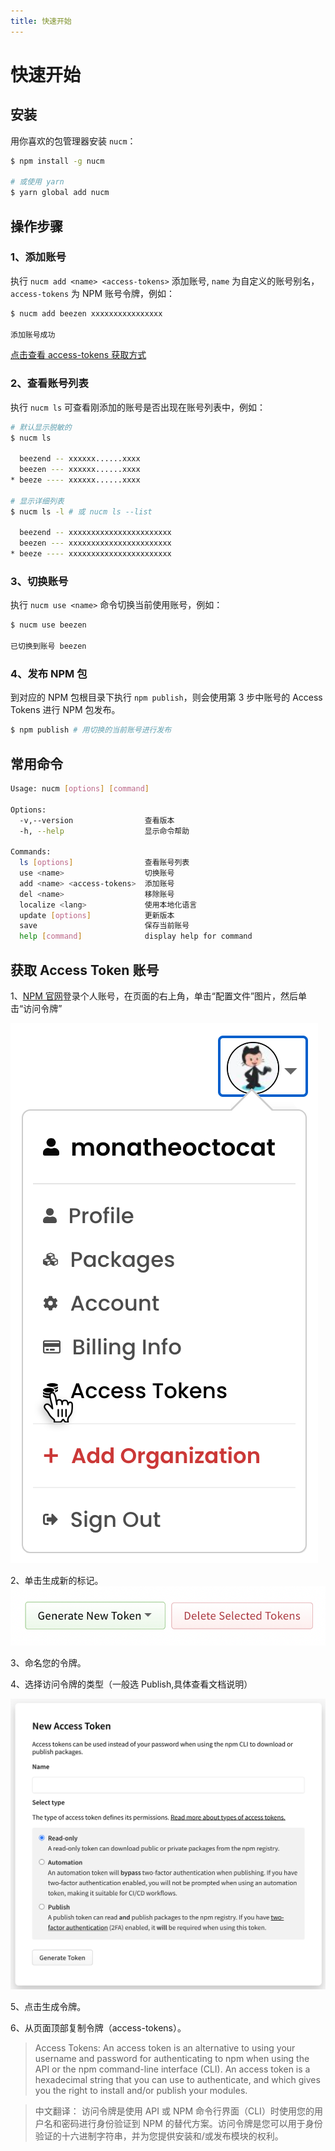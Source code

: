 ```yaml
---
title: 快速开始
---
```


# 快速开始

## 安装

用你喜欢的包管理器安装 `nucm`：

```bash
$ npm install -g nucm

# 或使用 yarn
$ yarn global add nucm
```

## 操作步骤

### 1、添加账号

执行 `nucm add <name> <access-tokens>` 添加账号, `name` 为自定义的账号别名，`access-tokens` 为 NPM 账号令牌，例如：

```bash
$ nucm add beezen xxxxxxxxxxxxxxxx

添加账号成功
```

[点击查看 access-tokens 获取方式](#获取-access-token-账号)

### 2、查看账号列表

执行 `nucm ls` 可查看刚添加的账号是否出现在账号列表中，例如：

```bash
# 默认显示脱敏的
$ nucm ls

  beezend -- xxxxxx......xxxx
  beezen --- xxxxxx......xxxx
* beeze ---- xxxxxx......xxxx

# 显示详细列表
$ nucm ls -l # 或 nucm ls --list

  beezend -- xxxxxxxxxxxxxxxxxxxxxxx
  beezen --- xxxxxxxxxxxxxxxxxxxxxxx
* beeze ---- xxxxxxxxxxxxxxxxxxxxxxx
```

### 3、切换账号

执行 `nucm use <name>` 命令切换当前使用账号，例如：

```bash
$ nucm use beezen

已切换到账号 beezen
```

### 4、发布 NPM 包

到对应的 NPM 包根目录下执行 `npm publish`，则会使用第 3 步中账号的 Access Tokens 进行 NPM 包发布。

```bash
$ npm publish # 用切换的当前账号进行发布
```

## 常用命令

```bash
Usage: nucm [options] [command]

Options:
  -v,--version                查看版本
  -h, --help                  显示命令帮助

Commands:
  ls [options]                查看账号列表
  use <name>                  切换账号
  add <name> <access-tokens>  添加账号
  del <name>                  移除账号
  localize <lang>             使用本地化语言
  update [options]            更新版本
  save                        保存当前账号
  help [command]              display help for command
```

## 获取 Access Token 账号

1、[NPM 官网](https://www.npmjs.com/)登录个人账号，在页面的右上角，单击“配置文件”图片，然后单击“访问令牌”

![An image](./static/tokens-profile.png)

2、单击生成新的标记。
![An image](./static/create-token.png)

3、命名您的令牌。

4、选择访问令牌的类型（一般选 Publish,具体查看文档说明）

![An image](./static/token-level-select.png)

5、点击生成令牌。

6、从页面顶部复制令牌（access-tokens）。

> Access Tokens:
> An access token is an alternative to using your username and password for authenticating to npm when using the API or the npm command-line interface (CLI). An access token is a hexadecimal string that you can use to authenticate, and which gives you the right to install and/or publish your modules.

> 中文翻译：
> 访问令牌是使用 API 或 NPM 命令行界面（CLI）时使用您的用户名和密码进行身份验证到 NPM 的替代方案。访问令牌是您可以用于身份验证的十六进制字符串，并为您提供安装和/或发布模块的权利。
